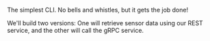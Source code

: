 The simplest CLI. No bells and whistles, but it gets the job done!

We'll build two versions: One will retrieve sensor data using our REST service, and the other will call the gRPC service.
